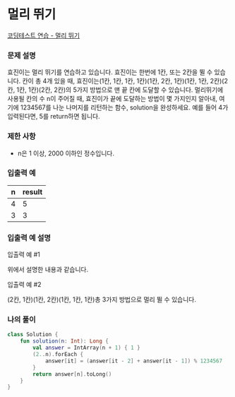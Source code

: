 # 멀리 뛰기

[코딩테스트 연습 - 멀리 뛰기](https://school.programmers.co.kr/learn/courses/30/lessons/12914)

### **문제 설명**

효진이는 멀리 뛰기를 연습하고 있습니다. 효진이는 한번에 1칸, 또는 2칸을 뛸 수 있습니다. 칸이 총 4개 있을 때, 효진이는(1칸, 1칸, 1칸, 1칸)(1칸, 2칸, 1칸)(1칸, 1칸, 2칸)(2칸, 1칸, 1칸)(2칸, 2칸)의 5가지 방법으로 맨 끝 칸에 도달할 수 있습니다. 멀리뛰기에 사용될 칸의 수 n이 주어질 때, 효진이가 끝에 도달하는 방법이 몇 가지인지 알아내, 여기에 1234567를 나눈 나머지를 리턴하는 함수, solution을 완성하세요. 예를 들어 4가 입력된다면, 5를 return하면 됩니다.

### 제한 사항

- n은 1 이상, 2000 이하인 정수입니다.

### 입출력 예

| n | result |
| --- | --- |
| 4 | 5 |
| 3 | 3 |

### 입출력 예 설명

입출력 예 #1

위에서 설명한 내용과 같습니다.

입출력 예 #2

(2칸, 1칸)(1칸, 2칸)(1칸, 1칸, 1칸)총 3가지 방법으로 멀리 뛸 수 있습니다.

### 나의 풀이

```kotlin
class Solution {
    fun solution(n: Int): Long {
        val answer = IntArray(n + 1) { 1 }
        (2..n).forEach {
            answer[it] = (answer[it - 2] + answer[it - 1]) % 1234567
        }
        return answer[n].toLong()
    }
}
```